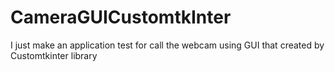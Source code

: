 # CameraGUICustomtkInter
I just make an application test for call the webcam using GUI that created by Customtkinter library
